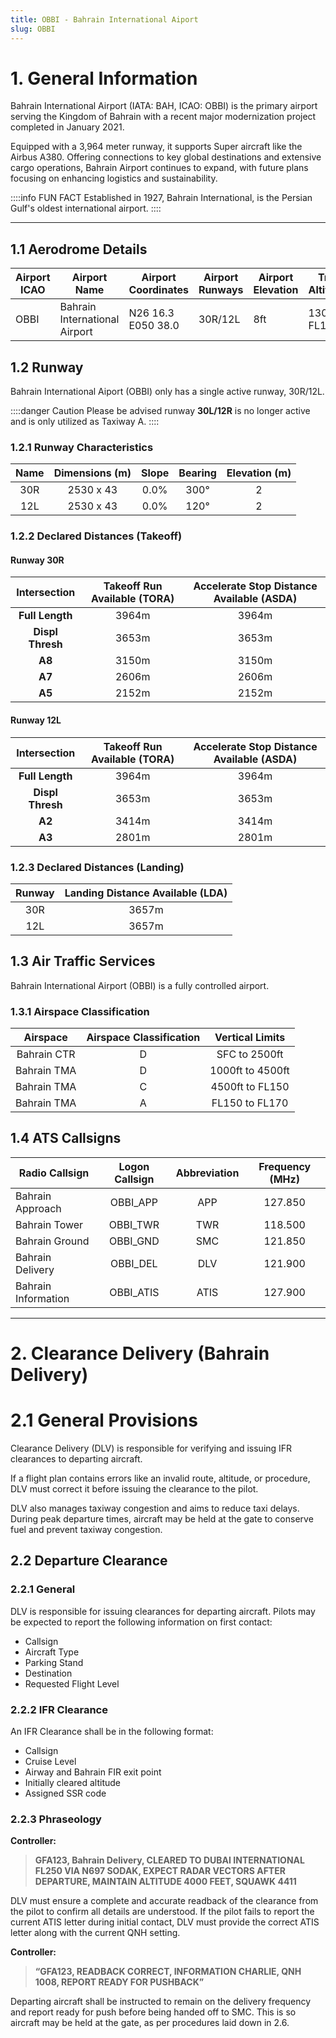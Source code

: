 ```yaml
---
title: OBBI - Bahrain International Aiport
slug: OBBI
---
```

# 1. General Information
Bahrain International Airport (IATA: BAH, ICAO: OBBI) is the primary airport serving the Kingdom of Bahrain with a recent major modernization project completed in January 2021.

Equipped with a 3,964 meter runway, it supports Super aircraft like the Airbus A380. Offering connections to key global destinations and extensive cargo operations, Bahrain Airport continues to expand, with future plans focusing on enhancing logistics and sustainability.

::::info FUN FACT
Established in 1927, Bahrain International, is the Persian Gulf's oldest international airport.
::::

---

## 1.1 Aerodrome Details
| **Airport ICAO** | **Airport Name** | **Airport Coordinates** | **Airport Runways** | **Airport Elevation** | **Transition Altitude/Level** |
|---|---|---|---|---|---|
| OBBI | Bahrain International Airport | N26 16.3 E050 38.0 | 30R/12L | 8ft | 13000 ft / FL150 |

## 1.2 Runway
Bahrain International Aiport (OBBI) only has a single active runway, 30R/12L.

::::danger Caution
Please be advised runway **30L/12R** is no longer active and is only utilized as Taxiway A.
::::
### 1.2.1 Runway Characteristics

| **Name** | **Dimensions (m)** | **Slope** | **Bearing** | **Elevation (m)** |
|:---:|:---:|:---:|:---:|:---:|
| 30R | 2530 x 43 | 0.0% | 300° | 2 |
| 12L | 2530 x 43 | 0.0% | 120° | 2 |

### 1.2.2 Declared Distances (Takeoff)

#### Runway 30R

| **Intersection** | **Takeoff Run  Available (TORA)** | **Accelerate Stop Distance Available (ASDA)** |
|:---:|:---:|:---:|
| **Full Length** | 3964m | 3964m |
| **Displ Thresh** | 3653m | 3653m |
| **A8** | 3150m | 3150m |
| **A7** | 2606m | 2606m |
| **A5** | 2152m | 2152m |

#### Runway 12L

| **Intersection** | **Takeoff Run  Available (TORA)** | **Accelerate Stop Distance Available (ASDA)** |
|:---:|:---:|:---:|
| **Full Length** | 3964m | 3964m |
| **Displ Thresh** | 3653m | 3653m |
| **A2** | 3414m | 3414m |
| **A3** | 2801m | 2801m |

### 1.2.3 Declared Distances (Landing)

| **Runway** | **Landing Distance Available (LDA)** |
|:---:|:---:|
| 30R | 3657m |
| 12L | 3657m |

## 1.3 Air Traffic Services

Bahrain International Airport (OBBI) is a fully controlled airport.

### 1.3.1 Airspace Classification

| **Airspace** | **Airspace Classification** | **Vertical Limits** |
|:---:|:---:|:---:|
| Bahrain CTR | D | SFC to 2500ft |
| Bahrain TMA | D | 1000ft to 4500ft |
| Bahrain TMA | C | 4500ft to FL150 |
| Bahrain TMA | A | FL150 to FL170 |

## 1.4 ATS Callsigns

| **Radio Callsign** | **Logon Callsign** | **Abbreviation** | Frequency (MHz) |
|---|:---:|:---:|:---:|
| Bahrain Approach | OBBI_APP | APP | 127.850 |
| Bahrain Tower | OBBI_TWR | TWR | 118.500 |
| Bahrain Ground | OBBI_GND | SMC | 121.850 |
| Bahrain Delivery | OBBI_DEL | DLV | 121.900 |
| Bahrain Information | OBBI_ATIS | ATIS | 127.900 |

---

# 2. Clearance Delivery (Bahrain Delivery)
# 2.1 General Provisions

Clearance Delivery (DLV) is responsible for verifying and issuing IFR clearances to departing aircraft.

If a flight plan contains errors like an invalid route, altitude, or procedure, DLV must correct it before issuing the clearance to the pilot.

DLV also manages taxiway congestion and aims to reduce taxi delays. During peak departure times, aircraft may be held at the gate to conserve fuel and prevent taxiway congestion.

## 2.2 Departure Clearance
### 2.2.1 General

DLV is responsible for issuing clearances for departing aircraft. Pilots may be expected to report the following information on first contact:

- Callsign
- Aircraft Type
- Parking Stand
- Destination
- Requested Flight Level

### 2.2.2 IFR Clearance
An IFR Clearance shall be in the following format:
- Callsign
- Cruise Level
- Airway and Bahrain FIR exit point
- Initially cleared altitude
- Assigned SSR code

### 2.2.3 Phraseology

**Controller:**
> **GFA123, Bahrain Delivery, CLEARED TO DUBAI INTERNATIONAL FL250 VIA N697 SODAK, EXPECT RADAR VECTORS AFTER DEPARTURE, MAINTAIN ALTITUDE 4000 FEET, SQUAWK 4411**

DLV must ensure a complete and accurate readback of the clearance from the pilot to confirm all details are understood. If the pilot fails to report the current ATIS letter during initial contact, DLV must provide the correct ATIS letter along with the current QNH setting.

**Controller:**
> **“GFA123, READBACK CORRECT, INFORMATION CHARLIE, QNH 1008, REPORT READY FOR PUSHBACK”**

Departing aircraft shall be instructed to remain on the delivery frequency and report ready for push
before being handed off to SMC. This is so aircraft may be held at the gate, as per procedures laid
down in 2.6.